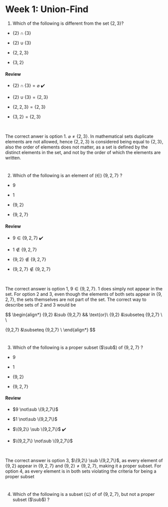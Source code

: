 # Week 1: Union-Find

1. Which of the following is different from the set $\{2,3\}$?

* $\{2\}\cap \{3\}$

* $\{2\}\cup \{3\}$

* $\{2,2,3\}$

* $\{3,2\}$


#### Review

* $\{2\}\cap \{3\}=\varnothing$ ✔️

* $\{2\}\cup \{3\}=\{2,3\}$

* $\{2,2,3\}=\{2,3\}$

* $\{3,2\}=\{2,3\}$

<br/>

The correct anwer is option 1. $\varnothing \not = \{2,3\}$. In mathematical sets duplicate elements are not allowed, hence $\{2,2,3\}$ is considered being equal to $\{2,3\}$, also the order of elements does not matter, as a set is defined by the distinct elements in the set, and not by the order of which the elements are written.

#

2. Which of the following is an element of ($\in$) $\{9, 2, 7\}$ ?

* $9$

* $1$

* $\{9,2\}$

* $\{9,2,7\}$

#### Review

* $9\in \{9,2,7\}$ ✔️

* $1\notin \{9,2,7\}$

* $\{9,2\}\notin \{9,2,7\}$

* $\{9,2,7\}\notin \{9,2,7\}$

<br/>

The correct answer is option 1, $9\in \{9,2,7\}$. $1$ does simply not appear in the set. For option 2 and 3, even though the elements of both sets appear in $\{9,2,7\}$, the sets themselves are not part of the set. The correct way to describe sets of 2 and 3 would be

$$
\begin{align*}
\{9,2\} &\sub \{9,2,7\} && \text{or}\\
\{9,2\} &\subseteq \{9,2,7\} \\ \\

\{9,2,7\} &\subseteq \{9,2,7\} \\
\end{align*}
$$

#

3. Which of the following is a proper subset ($\sub$) of $\{9, 2, 7\}$ ?

* $9$ 

* $1$

* $\{9,2\}$

* $\{9,2,7\}$

#### Review

* $9 \not\sub \{9,2,7\}$

* $1 \not\sub \{9,2,7\}$

* $\{9,2\} \sub \{9,2,7\}$ ✔️

* $\{9,2,7\} \not\sub \{9,2,7\}$

<br/>

The correct answer is option 3, $\{9,2\} \sub \{9,2,7\}$, as every element of $\{9,2\}$ appear in $\{9,2,7\}$ and $\{9,2\}\not = \{9,2,7\}$, making it a proper subset. For option 4, as every element is in both sets violating the criteria for being a proper subset

#

4. Which of the following is a subset ($\subseteq$) of of $\{9, 2, 7\}$, but not a proper subset ($\sub$) ?